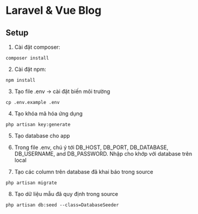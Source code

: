 # Laravel & Vue Blog



## Setup

1. Cài đặt composer:
```
composer install
```
2. Cài đặt npm:
```
npm install
```
3. Tạo file .env -> cài đặt biến môi trường
```
cp .env.example .env
```
4. Tạo khóa mã hóa ứng dụng
```
php artisan key:generate
```
5. Tạo database cho app

6. Trong file .env, chú ý tới    DB_HOST, DB_PORT, DB_DATABASE, DB_USERNAME, and DB_PASSWORD. 
Nhập cho khớp với database trên local

7. Tạo các column trên database đã khai báo trong source
```
php artisan migrate
```

8. Tạo dữ liệu mẫu đã quy định trong source
```
php artisan db:seed --class=DatabaseSeeder
```